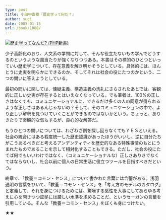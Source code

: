 ```yaml
---
type: post
title: 小田中直樹『歴史学って何だ？』
author: sugi
date: 2005-01-15
url: /book/1080/
---
```

<a href="http://www.amazon.co.jp/exec/obidos/ASIN/4569632696/chezsugi-22/ref=nosim/" name="amazletlink" target="_blank"><img src="http://ecx.images-amazon.com/images/I/419HBRVDAPL.jpg" alt="歴史学ってなんだ? (PHP新書)" style="border: none;" class="alignleft"/></a>

少子高齢化のおり、人文系の学問に対して、そんな役立たないもの学んでどうするのというような風当たりが強くなりつつある。本書はその標的のひとつといっていい歴史学について、存在意義を解き明かそうとしている。具体的には、ほんとうに史実を明らかにできるのか、そしてそれは社会の役にたつのかという、二つの問いに答えようとしている。

最初の問いに関しては、懐疑主義、構造主義の洗礼にさらされたあとでは、客観的に正しい史実が存在するとはいえなくなっている。でも筆者は、100%の正しさはなくても、コミュニケーショナルに、できるだけ多くの人の同意が得られるような正しさはあるんじゃないの？そして、そのコミュニケーションの中で、より正しい解釈を見つけていくことができるのではないかという。ちょっと、ありきたりで楽観的な気もするが、良心的な解答だ。

もうひとつの問いについては、わざわざ例を探し回らなくてもＹＥＳといえる。社会の統合にはある程度統一した歴史認識があったほうがいいし、逆に自分たちがこうあるべきだと考えるアンデンティティを歴史的なある特殊事情のもとにうまれたものであることを示して相対化することもできる。ただし、社会の役にたてば何でもいいわけではなく、（コミュニケーショナルな）正しさありきでなくてはならないし、社会以前に個人の日常生活に役立つツールを目指すべきだという。

終章で、「教養＝コモン・センス」について書かれた言葉には含蓄がある。浅羽通明の言葉をひいて、「教養＝コモン・センス」を「考え方のモデルのカタログ」と定義して、それを身につけるためには、驚嘆する感性を大事にしてあらゆる考えに心を開きつつ証拠には厳しい水準を求めることだ、というセーガンの言葉を引用している。そんな「教養＝コモン・センス」をぼくも身につけたい。

★★
